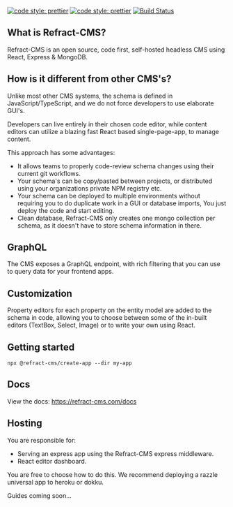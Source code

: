 [![code style: prettier](https://img.shields.io/badge/code_style-prettier-ff69b4.svg?style=flat-square)](https://github.com/prettier/prettier) [![code style: prettier](https://camo.githubusercontent.com/92e9f7b1209bab9e3e9cd8cdf62f072a624da461/68747470733a2f2f666c61742e62616467656e2e6e65742f62616467652f4275696c74253230576974682f547970655363726970742f626c7565)](https://github.com/microsoft/TypeScript) [![Build Status](https://bechmannlimited.visualstudio.com/Refract-CMS/_apis/build/status/Refract-CMS-Build?branchName=master)](https://bechmannlimited.visualstudio.com/Refract-CMS/_build/latest?definitionId=51&branchName=master)

## What is Refract-CMS?

Refract-CMS is an open source, code first, self-hosted headless CMS using React, Express & MongoDB.

## How is it different from other CMS's?

Unlike most other CMS systems, the schema is defined in JavaScript/TypeScript, and we do not force developers to use elaborate GUI's.

Developers can live entirely in their chosen code editor, while content editors can utilize a blazing fast React based single-page-app, to manage content.

This approach has some advantages:

- It allows teams to properly code-review schema changes using their current git workflows.
- Your schema's can be copy/pasted between projects, or distributed using your organizations private NPM registry etc.
- Your schema can be deployed to multiple environments without requiring you to do duplicate work in a GUI or database imports, You just deploy the code and start editing.
- Clean database, Refract-CMS only creates one mongo collection per schema, as it doesn't have to store schema information in there.

## GraphQL

The CMS exposes a GraphQL endpoint, with rich filtering that you can use to query data for your frontend apps.

## Customization

Property editors for each property on the entity model are added to the schema in code, allowing you to choose between some of the in-built editors (TextBox, Select, Image) or to write your own using React.

## Getting started
```
npx @refract-cms/create-app --dir my-app
```
## Docs

View the docs: <https://refract-cms.com/docs>

## Hosting

You are responsible for:

- Serving an express app using the Refract-CMS express middleware.
- React editor dashboard.

You are free to choose how to do this. We recommend deploying a razzle universal app to heroku or dokku.

Guides coming soon...
